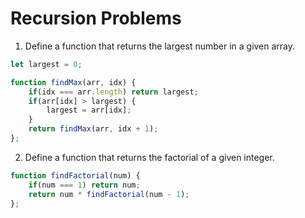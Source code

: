 # Recursion Problems

1. Define a function that returns the largest number in a given array.

```javascript
let largest = 0;

function findMax(arr, idx) {
    if(idx === arr.length) return largest;
    if(arr[idx] > largest) {
        largest = arr[idx];
    }
    return findMax(arr, idx + 1);
};
```

2. Define a function that returns the factorial of a given integer.

```javascript
function findFactorial(num) {
    if(num === 1) return num;
    return num * findFactorial(num - 1);
};
```